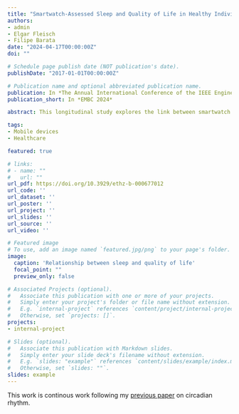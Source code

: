 ```yaml
---
title: "Smartwatch-Assessed Sleep and Quality of Life in Healthy Individuals"
authors:
- admin
- Elgar Fleisch
- Filipe Barata
date: "2024-04-17T00:00:00Z"
doi: ""

# Schedule page publish date (NOT publication's date).
publishDate: "2017-01-01T00:00:00Z"

# Publication name and optional abbreviated publication name.
publication: In *The Annual International Conference of the IEEE Engineering in Medicine and Biology Society (EMBC) 2024*
publication_short: In *EMBC 2024*

abstract: This longitudinal study explores the link between smartwatch sleep measures and quality of life, identifying irregularity and efficiency as potential predictors of well-being.

tags:
- Mobile devices
- Healthcare

featured: true

# links:
# - name: ""
#   url: ""
url_pdf: https://doi.org/10.3929/ethz-b-000677012
url_code: ''
url_dataset: ''
url_poster: ''
url_project: ''
url_slides: ''
url_source: ''
url_video: ''

# Featured image
# To use, add an image named `featured.jpg/png` to your page's folder. 
image:
  caption: 'Relationship between sleep and quality of life'
  focal_point: ""
  preview_only: false

# Associated Projects (optional).
#   Associate this publication with one or more of your projects.
#   Simply enter your project's folder or file name without extension.
#   E.g. `internal-project` references `content/project/internal-project/index.md`.
#   Otherwise, set `projects: []`.
projects:
- internal-project

# Slides (optional).
#   Associate this publication with Markdown slides.
#   Simply enter your slide deck's filename without extension.
#   E.g. `slides: "example"` references `content/slides/example/index.md`.
#   Otherwise, set `slides: ""`.
slides: example
---
```

This work is continous work following my [previous paper](/publication/conference-paper/) on circadian rhythm.
